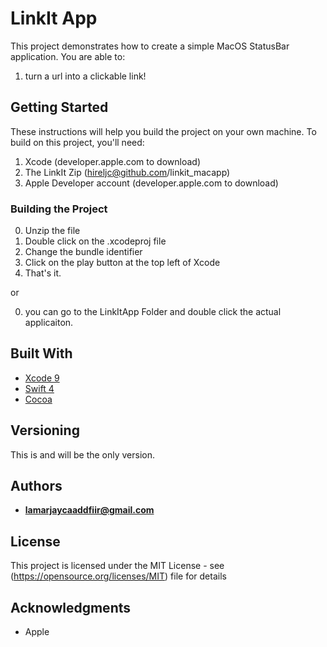 # LinkIt App

This project demonstrates how to create a simple MacOS StatusBar application. You are able to:
1. turn a url into a clickable link!


## Getting Started

These instructions will help you build the project on your own machine.
To build on this project, you'll need:
1. Xcode (developer.apple.com to download)
2. The LinkIt Zip (hireljc@github.com/linkit_macapp)
3. Apple Developer account  (developer.apple.com to download)

### Building the Project

0. Unzip the file
1. Double click on the .xcodeproj file
2. Change the bundle identifier
3. Click on the play button at the top left of Xcode
4. That's it.

or

0. you can go to the LinkItApp Folder and double click the actual applicaiton.
## Built With

* [Xcode 9](https://developer.apple.com/xcode/)
* [Swift 4](https://swift.org)
* [Cocoa](https://developer.apple.com/library/content/documentation/Cocoa/Conceptual/CocoaViewsGuide/Introduction/Introduction.html)


## Versioning

This is and will be the only version.

## Authors

* **lamarjaycaaddfiir@gmail.com**

## License

This project is licensed under the MIT License - see
(https://opensource.org/licenses/MIT) file for details

## Acknowledgments

* Apple


